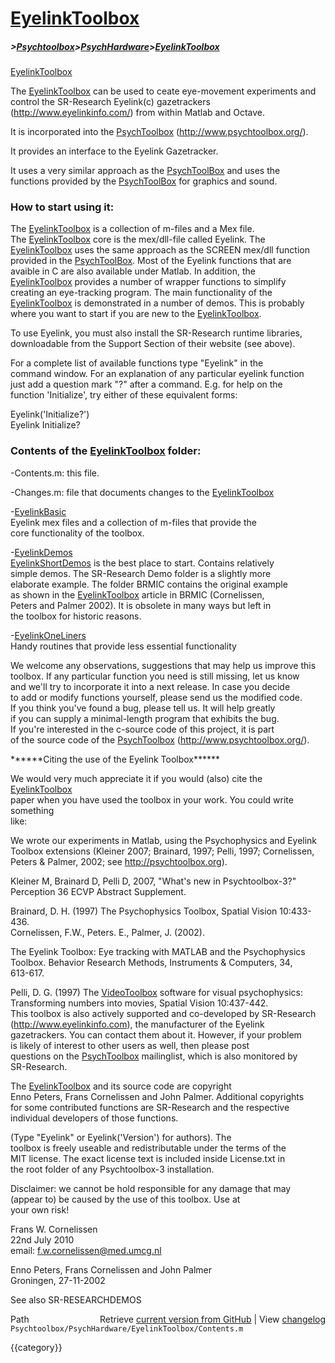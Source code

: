 # [EyelinkToolbox](EyelinkToolbox)
##### >[Psychtoolbox](Psychtoolbox)>[PsychHardware](PsychHardware)>[EyelinkToolbox](EyelinkToolbox)

 [EyelinkToolbox](EyelinkToolbox)  
  
 The [EyelinkToolbox](EyelinkToolbox) can be used to ceate eye-movement experiments and  
 control the SR-Research Eyelink(c) gazetrackers  
 (http://www.eyelinkinfo.com/) from within Matlab and Octave.  
  
 It is incorporated into the [PsychToolbox](PsychToolbox) (http://www.psychtoolbox.org/).  
  
 It provides an interface to the Eyelink Gazetracker.  
  
 It uses a very similar  approach as the [PsychToolBox](PsychToolBox) and uses the  
 functions provided by the [PsychToolBox](PsychToolBox) for graphics and sound.  
  
###  How to start using it:  
  
 The [EyelinkToolbox](EyelinkToolbox) is a collection of m-files and a Mex file.  
 The [EyelinkToolbox](EyelinkToolbox) core is the mex/dll-file called Eyelink. The  
 [EyelinkToolbox](EyelinkToolbox) uses the same approach as the SCREEN mex/dll function  
 provided in the [PsychToolBox](PsychToolBox). Most of the Eyelink functions that are  
 avaible in C are also available under Matlab. In addition, the  
 [EyelinkToolbox](EyelinkToolbox) provides a number of wrapper functions to simplify  
 creating an eye-tracking program. The main functionality of the   
 [EyelinkToolbox](EyelinkToolbox) is demonstrated in a number of demos. This is probably  
 where you want to start if you are new to the [EyelinkToolbox](EyelinkToolbox).  
  
 To use Eyelink, you must also install the SR-Research runtime libraries,  
 downloadable from the Support Section of their website (see above).  
  
 For a complete list of available functions type "Eyelink" in the  
 command window. For an explanation of any particular eyelink function  
 just add a question mark "?" after a command. E.g. for help on the   
 function 'Initialize', try either of these equivalent forms:  
  
 Eyelink('Initialize?')  
 Eyelink Initialize?  
  
###  Contents of the [EyelinkToolbox](EyelinkToolbox) folder:  
  
 -Contents.m: this file.  
  
 -Changes.m: file that documents changes to the [EyelinkToolbox](EyelinkToolbox)  
  
 -[EyelinkBasic](EyelinkBasic)  
 Eyelink mex files and a collection of m-files that provide the  
 core functionality of the toolbox.  
  
 -[EyelinkDemos](EyelinkDemos)  
 [EyelinkShortDemos](EyelinkShortDemos) is the best place to start. Contains relatively   
 simple demos. The SR-Research Demo folder is a slightly more  
 elaborate example. The folder BRMIC contains the original example  
 as shown in the [EyelinkToolbox](EyelinkToolbox) article in BRMIC (Cornelissen,  
 Peters and Palmer 2002). It is obsolete in many ways but left in  
 the toolbox for historic reasons.  
  
 -[EyelinkOneLiners](EyelinkOneLiners)  
 Handy routines that provide less essential functionality  
  
 We welcome any observations, suggestions that may help us improve this  
 toolbox. If any particular function you need is still missing, let us know  
 and we'll try to incorporate it into a next release. In case you decide  
 to add or modify functions yourself, please send us the modified code.  
 If you think you've found a bug, please tell us. It will help greatly  
 if you can supply a  minimal-length program that exhibits the bug.  
 If you're interested in the c-source code of this project, it is part  
 of the source code of the [PsychToolbox](PsychToolbox) (http://www.psychtoolbox.org/).  
  
 \*\*\*\*\*\*Citing the use of the Eyelink Toolbox\*\*\*\*\*\*  
  
 We would very much appreciate it if you would (also) cite the [EyelinkToolbox](EyelinkToolbox)  
 paper when you have used the toolbox in your work. You could write something  
 like:  
  
 We wrote our experiments in Matlab, using the Psychophysics and Eyelink  
 Toolbox extensions (Kleiner 2007; Brainard, 1997; Pelli, 1997; Cornelissen,  
 Peters & Palmer, 2002; see http://psychtoolbox.org).  
  
 Kleiner M, Brainard D, Pelli D, 2007, "What's new in Psychtoolbox-3?"  
 Perception 36 ECVP Abstract Supplement.  
  
 Brainard, D. H. (1997) The Psychophysics Toolbox, Spatial Vision 10:433-436.  
 Cornelissen, F.W., Peters. E., Palmer, J. (2002).  
  
 The Eyelink Toolbox: Eye tracking with MATLAB and the Psychophysics  
 Toolbox. Behavior Research Methods, Instruments & Computers, 34,  
 613-617.  
  
 Pelli, D. G. (1997) The [VideoToolbox](VideoToolbox) software for visual psychophysics:  
 Transforming numbers into movies, Spatial Vision 10:437-442.  
 This toolbox is also actively supported and co-developed by SR-Research  
 (http://www.eyelinkinfo.com), the manufacturer of the Eyelink  
 gazetrackers. You can contact them about it. However, if your problem  
 is likely of interest to other users as well, then please post  
 questions on the [PsychToolbox](PsychToolbox) mailinglist, which is also monitored by  
 SR-Research.  
  
 The [EyelinkToolbox](EyelinkToolbox) and its source code are copyright   
 Enno Peters, Frans Cornelissen and John Palmer. Additional copyrights  
 for some contributed functions are SR-Research and the respective  
 individual developers of those functions.  
  
 (Type "Eyelink" or Eyelink('Version') for authors). The  
 toolbox is freely useable and redistributable under the terms of the  
 MIT license. The exact license text is included inside License.txt in  
 the root folder of any Psychtoolbox-3 installation.  
  
 Disclaimer: we cannot be hold responsible for any damage that may  
 (appear to) be caused by the use of this toolbox. Use at  
 your own risk!  
  
  
 Frans W. Cornelissen  
 22nd July 2010  
 email: f.w.cornelissen@med.umcg.nl  
  
 Enno Peters, Frans Cornelissen and John Palmer  
 Groningen, 27-11-2002  
  
See also SR-RESEARCHDEMOS  




<div class="code_header" style="text-align:right;">
  <span style="float:left;">Path&nbsp;&nbsp;</span> <span class="counter">Retrieve <a href=
  "https://raw.github.com/Psychtoolbox-3/Psychtoolbox-3/beta/Psychtoolbox/PsychHardware/EyelinkToolbox/Contents.m">current version from GitHub</a> | View <a href=
  "https://github.com/Psychtoolbox-3/Psychtoolbox-3/commits/beta/Psychtoolbox/PsychHardware/EyelinkToolbox/Contents.m">changelog</a></span>
</div>
<div class="code">
  <code>Psychtoolbox/PsychHardware/EyelinkToolbox/Contents.m</code>
</div>

{{category}}